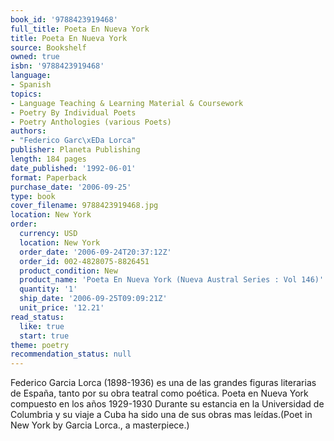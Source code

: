 ```yaml
---
book_id: '9788423919468'
full_title: Poeta En Nueva York
title: Poeta En Nueva York
source: Bookshelf
owned: true
isbn: '9788423919468'
language:
- Spanish
topics:
- Language Teaching & Learning Material & Coursework
- Poetry By Individual Poets
- Poetry Anthologies (various Poets)
authors:
- "Federico Garc\xEDa Lorca"
publisher: Planeta Publishing
length: 184 pages
date_published: '1992-06-01'
format: Paperback
purchase_date: '2006-09-25'
type: book
cover_filename: 9788423919468.jpg
location: New York
order:
  currency: USD
  location: New York
  order_date: '2006-09-24T20:37:12Z'
  order_id: 002-4828075-8826451
  product_condition: New
  product_name: 'Poeta En Nueva York (Nueva Austral Series : Vol 146)'
  quantity: '1'
  ship_date: '2006-09-25T09:09:21Z'
  unit_price: '12.21'
read_status:
  like: true
  start: true
theme: poetry
recommendation_status: null
---
```

Federico Garcia Lorca (1898-1936) es una de las grandes figuras literarias de España, tanto por su obra teatral como poética. Poeta en Nueva York compuesto en los años 1929-1930 Durante su estancia en la Universidad de Columbria y su viaje a Cuba ha sido una de sus obras mas leídas.(Poet in New York by Garcia Lorca., a masterpiece.)

